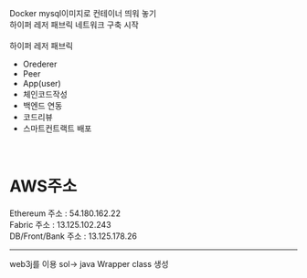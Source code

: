 Docker mysql이미지로 컨테이너 띄워 놓기 <br>
하이퍼 레저 패브릭 네트워크 구축 시작<br>
<br>
하이퍼 레저 패브릭<br>

- Orederer
- Peer
- App(user)
- 체인코드작성
- 백엔드 연동
- 코드리뷰
- 스마트컨트랙트 배포 
<br>

# AWS주소

Ethereum 주소 : 54.180.162.22 <br>
Fabric 주소 : 13.125.102.243 <br>
DB/Front/Bank 주소 : 13.125.178.26 <br>

<hr>

web3j를 이용 sol-> java Wrapper class 생성 
